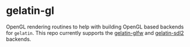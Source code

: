 gelatin-gl
============
OpenGL rendering routines to help with building OpenGL based backends for `gelatin`. 
This repo currently supports the [gelatin-glfw](https://github.com/schell/gelatin/tree/master/gelatin-glfw)
and [gelatin-sdl2](https://github.com/schell/gelatin/tree/master/gelatin-sdl2) backends.
